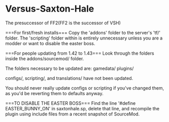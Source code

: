 Versus-Saxton-Hale
==================

The presuccessor of FF2(FF2 is the successor of VSH)

===For first/fresh installs===
Copy the 'addons' folder to the server's 'tf/' folder.
The 'scripting' folder within is entirely unnecessary unless you are a modder or want to disable the easter boss.

===For people updating from 1.42 to 1.43===
Look through the folders inside the addons/sourcemod/ folder.

The folders necessary to be updated are:
gamedata/
plugins/

configs/, scripting/, and translations/ have not been updated.

You should never really update configs or scripting if you've changed them, as you'd be reverting them to defaults anyway.

===TO DISABLE THE EASTER BOSS===
Find the line
'#define EASTER_BUNNY_ON'
in saxtonhale.sp, delete that line, and recompile the plugin using include files from
a recent snapshot of SourceMod.
